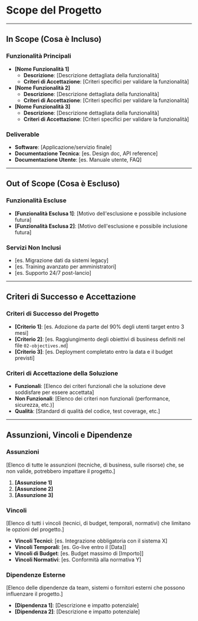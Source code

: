 # Scope del Progetto

---

## In Scope (Cosa è Incluso)

### Funzionalità Principali
- **[Nome Funzionalità 1]**
  - **Descrizione**: [Descrizione dettagliata della funzionalità]
  - **Criteri di Accettazione**: [Criteri specifici per validare la funzionalità]
- **[Nome Funzionalità 2]**
  - **Descrizione**: [Descrizione dettagliata della funzionalità]
  - **Criteri di Accettazione**: [Criteri specifici per validare la funzionalità]
- **[Nome Funzionalità 3]**
  - **Descrizione**: [Descrizione dettagliata della funzionalità]
  - **Criteri di Accettazione**: [Criteri specifici per validare la funzionalità]

### Deliverable
- **Software**: [Applicazione/servizio finale]
- **Documentazione Tecnica**: [es. Design doc, API reference]
- **Documentazione Utente**: [es. Manuale utente, FAQ]

---

## Out of Scope (Cosa è Escluso)

### Funzionalità Escluse
- **[Funzionalità Esclusa 1]**: [Motivo dell'esclusione e possibile inclusione futura]
- **[Funzionalità Esclusa 2]**: [Motivo dell'esclusione e possibile inclusione futura]

### Servizi Non Inclusi
- [es. Migrazione dati da sistemi legacy]
- [es. Training avanzato per amministratori]
- [es. Supporto 24/7 post-lancio]

---

## Criteri di Successo e Accettazione

### Criteri di Successo del Progetto
- **[Criterio 1]**: [es. Adozione da parte del 90% degli utenti target entro 3 mesi]
- **[Criterio 2]**: [es. Raggiungimento degli obiettivi di business definiti nel file `02-objectives.md`]
- **[Criterio 3]**: [es. Deployment completato entro la data e il budget previsti]

### Criteri di Accettazione della Soluzione
- **Funzionali**: [Elenco dei criteri funzionali che la soluzione deve soddisfare per essere accettata]
- **Non Funzionali**: [Elenco dei criteri non funzionali (performance, sicurezza, etc.)]
- **Qualità**: [Standard di qualità del codice, test coverage, etc.]

---

## Assunzioni, Vincoli e Dipendenze

### Assunzioni
[Elenco di tutte le assunzioni (tecniche, di business, sulle risorse) che, se non valide, potrebbero impattare il progetto.]
1. **[Assunzione 1]**
2. **[Assunzione 2]**
3. **[Assunzione 3]**

### Vincoli
[Elenco di tutti i vincoli (tecnici, di budget, temporali, normativi) che limitano le opzioni del progetto.]
- **Vincoli Tecnici**: [es. Integrazione obbligatoria con il sistema X]
- **Vincoli Temporali**: [es. Go-live entro il [Data]]
- **Vincoli di Budget**: [es. Budget massimo di [Importo]]
- **Vincoli Normativi**: [es. Conformità alla normativa Y]

### Dipendenze Esterne
[Elenco delle dipendenze da team, sistemi o fornitori esterni che possono influenzare il progetto.]
- **[Dipendenza 1]**: [Descrizione e impatto potenziale]
- **[Dipendenza 2]**: [Descrizione e impatto potenziale]
